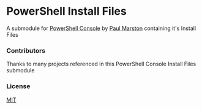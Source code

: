 # PowerShell Install Files

A submodule for [PowerShell Console](https://github.com/paulmarsy/Console) by [Paul Marston](https://github.com/paulmarsy) containing it's Install Files

### Contributors

Thanks to many projects referenced in this PowerShell Console Install Files submodule

### License
[MIT](https://github.com/paulmarsy/Console/raw/master/LICENSE)
